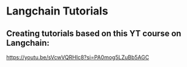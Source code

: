 # Langchain Tutorials
## Creating tutorials based on this YT course on Langchain: 
https://youtu.be/sVcwVQRHIc8?si=PA0mog5LZuBb5AGC
